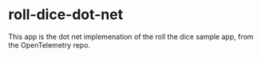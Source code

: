 # roll-dice-dot-net
This app is the dot net implemenation of the roll the dice sample app, from the OpenTelemetry repo.
